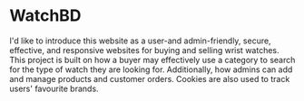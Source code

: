 # WatchBD
I'd like to introduce this website as a user-and admin-friendly, secure, effective, and responsive websites for buying and selling wrist watches. This project is built on how a buyer may effectively use a category to search for the type of watch they are looking for. Additionally, how admins can add and manage products and customer orders. Cookies are also used to track users' favourite brands.
